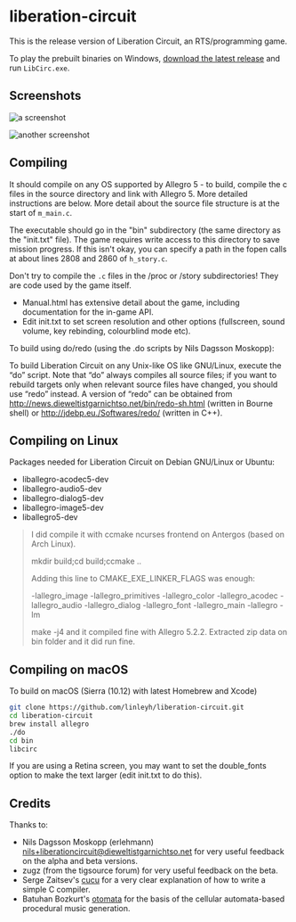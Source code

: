 # liberation-circuit

This is the release version of Liberation Circuit, an RTS/programming game.

To play the prebuilt binaries on Windows, [download the latest release](https://github.com/linleyh/liberation-circuit/releases) and run `LibCirc.exe`.

## Screenshots

![a screenshot](http://i.imgur.com/pPIJ03I.png)

![another screenshot](http://i.imgur.com/QKWzkqA.png)

## Compiling

It should compile on any OS supported by Allegro 5 - to build, compile the c files in the source directory and link with Allegro 5. More detailed instructions are below. More detail about the source file structure is at the start of `m_main.c`.

The executable should go in the "bin" subdirectory (the same directory as the "init.txt" file). The game requires write access to this directory to save mission progress. If this isn't okay, you can specify a path in the fopen calls at about lines 2808 and 2860 of `h_story.c`.

Don't try to compile the `.c` files in the /proc or /story subdirectories! They are code used by the game itself.

- Manual.html has extensive detail about the game, including documentation for the in-game API.
- Edit init.txt to set screen resolution and other options (fullscreen, sound volume, key rebinding, colourblind mode etc).

To build using do/redo (using the .do scripts by Nils Dagsson Moskopp):

To build Liberation Circuit on any Unix-like OS like GNU/Linux,
execute the “do” script. Note that “do” always compiles all source
files; if you want to rebuild targets only when relevant source files
have changed, you should use “redo” instead. A version of “redo” can
be obtained from <http://news.dieweltistgarnichtso.net/bin/redo-sh.html>
(written in Bourne shell) or <http://jdebp.eu./Softwares/redo/> (written
in C++).

## Compiling on Linux

Packages needed for Liberation Circuit on Debian GNU/Linux or Ubuntu:
- liballegro-acodec5-dev
- liballegro-audio5-dev
- liballegro-dialog5-dev
- liballegro-image5-dev
- liballegro5-dev


> I did compile it with ccmake ncurses frontend on Antergos (based on Arch Linux).
> 
> mkdir build;cd build;ccmake ..
> 
> Adding this line to CMAKE_EXE_LINKER_FLAGS was enough:
> 
> -lallegro_image -lallegro_primitives -lallegro_color -lallegro_acodec -lallegro_audio -lallegro_dialog -lallegro_font -lallegro_main -lallegro -lm
> 
> make -j4 and it compiled fine with Allegro 5.2.2. Extracted zip data on bin folder and it did run fine.


## Compiling on macOS

To build on macOS (Sierra (10.12) with latest Homebrew and Xcode)

```sh
git clone https://github.com/linleyh/liberation-circuit.git
cd liberation-circuit
brew install allegro
./do
cd bin
libcirc
```

If you are using a Retina screen, you may want to set the double_fonts option to make the text larger (edit init.txt to do this).

## Credits

Thanks to:

* Nils Dagsson Moskopp (erlehmann) <nils+liberationcircuit@dieweltistgarnichtso.net> for very useful feedback on the alpha and beta versions.
* zugz (from the tigsource forum) for very useful feedback on the beta.
* Serge Zaitsev's [cucu](http://zserge.com/blog/cucu-part1.html) for a very clear explanation of how to write a simple C compiler.
* Batuhan Bozkurt's [otomata](http://www.earslap.com/page/otomata.html) for the basis of the cellular automata-based procedural music generation.
